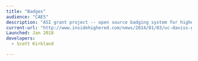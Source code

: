 ```yaml
---
title: "Badges"
audience: "CAES"
description: "ASI grant project -- open source badging system for higher education."
current-url: "http://www.insidehighered.com/news/2014/01/03/uc-daviss-groundbreaking-digital-badge-system-new-sustainable-agriculture-program"
Launched: Jan 2018
developers:
  - Scott Kirkland

---
```

